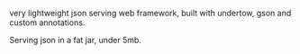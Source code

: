 very lightweight json serving web framework, built with undertow, gson and custom annotations.

Serving json in a fat jar, under 5mb.